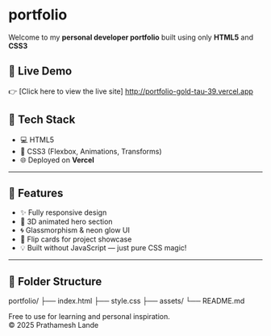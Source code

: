 # portfolio
Welcome to my **personal developer portfolio** built using only **HTML5** and **CSS3**

## 🚀 Live Demo

👉 [Click here to view the live site] http://portfolio-gold-tau-39.vercel.app

## 🧰 Tech Stack

- 💻 HTML5
- 🎨 CSS3 (Flexbox, Animations, Transforms)
- 🌐 Deployed on **Vercel**

---

## 🎨 Features

- ✨ Fully responsive design
- 🎯 3D animated hero section
- 🌀 Glassmorphism & neon glow UI
- 🔁 Flip cards for project showcase
- 💡 Built without JavaScript — just pure CSS magic!

---

## 📂 Folder Structure
portfolio/
├── index.html
├── style.css
├── assets/
└── README.md

Free to use for learning and personal inspiration.  
© 2025 Prathamesh Lande
